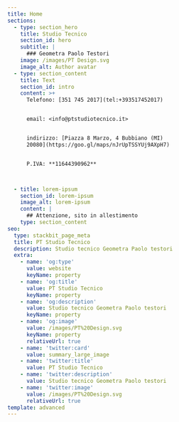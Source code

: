 ```yaml
---
title: Home
sections:
  - type: section_hero
    title: Studio Tecnico
    section_id: hero
    subtitle: |
      ### Geometra Paolo Testori
    image: /images/PT Design.svg
    image_alt: Author avatar
  - type: section_content
    title: Text
    section_id: intro
    content: >+
      Telefono: [351 745 2017](tel:+393517452017)


      email: <info@ptstudiotecnico.it>


      indirizzo: [Piazza 8 Marzo, 4 Bubbiano (MI)
      20080](https://goo.gl/maps/nJrUpTSSYUj9AXpH7)


      P.IVA: **11644390962**



  - title: lorem-ipsum
    section_id: lorem-ipsum
    image_alt: lorem-ipsum
    content: |
      ## Attenzione, sito in allestimento
    type: section_content
seo:
  type: stackbit_page_meta
  title: PT Studio Tecnico
  description: Studio tecnico Geometra Paolo testori
  extra:
    - name: 'og:type'
      value: website
      keyName: property
    - name: 'og:title'
      value: PT Studio Tecnico
      keyName: property
    - name: 'og:description'
      value: Studio tecnico Geometra Paolo testori
      keyName: property
    - name: 'og:image'
      value: /images/PT%20Design.svg
      keyName: property
      relativeUrl: true
    - name: 'twitter:card'
      value: summary_large_image
    - name: 'twitter:title'
      value: PT Studio Tecnico
    - name: 'twitter:description'
      value: Studio tecnico Geometra Paolo testori
    - name: 'twitter:image'
      value: /images/PT%20Design.svg
      relativeUrl: true
template: advanced
---
```

